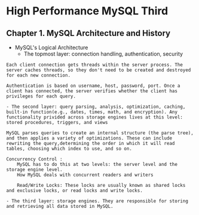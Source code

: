 High Performance MySQL Third
============================

Chapter 1. MySQL Architecture and History
-----------------------------------------

* MySQL's Logical Architecture 
    - The topmost layer: connection handling, authentication, security 
```
Each client connection gets threads within the server process. The server caches threads, so they don't need to be created and destroyed for each new connection.

Authentication is based on username, host, password, port. Once a client has connected, the server verifies whether the client has privileges for each query.
```
    - The second layer: query parsing, analysis, optimization, caching, built-in function(e.g., dates, times, math, and encryption). Any functionality privided across storage engines lives at this level: stored procedures, triggers, and views
```
MySQL parses queries to create an internal structure (the parse tree), and then applies a variety of optimizations. These can include rewriting the query,determining the order in which it will read tables, choosing which index to use, and so on.

Concurrency Control :
    MySQL has to do this at two levels: the server level and the storage engine level.
    How MySQL deals with concurrent readers and writers

    Read/Write Locks: These locks are usually known as shared locks and exclusive locks, or read locks and write locks.
```
    - The third layer: storage engines. They are responsible for storing and retrieving all data stored in MySQL.


